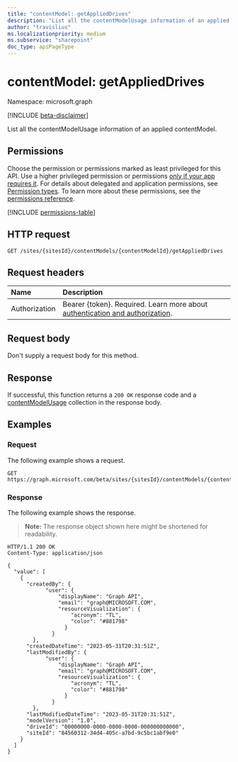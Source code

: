 ```yaml
---
title: "contentModel: getAppliedDrives"
description: "List all the contentModelUsage information of an applied contentModel."
author: "travislius"
ms.localizationpriority: medium
ms.subservice: "sharepoint"
doc_type: apiPageType
---
```


# contentModel: getAppliedDrives

Namespace: microsoft.graph

[!INCLUDE [beta-disclaimer](../../includes/beta-disclaimer.md)]

List all the contentModelUsage information of an applied contentModel.

## Permissions

Choose the permission or permissions marked as least privileged for this API. Use a higher privileged permission or permissions [only if your app requires it](/graph/permissions-overview#best-practices-for-using-microsoft-graph-permissions). For details about delegated and application permissions, see [Permission types](/graph/permissions-overview#permission-types). To learn more about these permissions, see the [permissions reference](/graph/permissions-reference).

<!-- {
  "blockType": "permissions",
  "name": "contentmodel-getapplieddrives-permissions"
}
-->
[!INCLUDE [permissions-table](../includes/permissions/contentmodel-getapplieddrives-permissions.md)]

## HTTP request

<!-- {
  "blockType": "ignored"
}
-->
``` http
GET /sites/{sitesId}/contentModels/{contentModelId}/getAppliedDrives
```

## Request headers

|Name|Description|
|:---|:---|
|Authorization|Bearer {token}. Required. Learn more about [authentication and authorization](/graph/auth/auth-concepts).|

## Request body

Don't supply a request body for this method.

## Response

If successful, this function returns a `200 OK` response code and a [contentModelUsage](../resources/contentmodelusage.md) collection in the response body.

## Examples

### Request

The following example shows a request.
<!-- {
  "blockType": "request",
  "name": "contentmodelthis.getapplieddrives"
}
-->
``` http
GET https://graph.microsoft.com/beta/sites/{sitesId}/contentModels/{contentModelId}/getAppliedDrives
```


### Response

The following example shows the response.
>**Note:** The response object shown here might be shortened for readability.
<!-- {
  "blockType": "response",
  "truncated": true,
  "@odata.type": "Collection(microsoft.graph.contentModelUsage)"
}
-->
``` http
HTTP/1.1 200 OK
Content-Type: application/json

{
  "value": [
    {
      "createdBy": {
            "user": {
                "displayName": "Graph API",
                "email": "graph@MICROSOFT.COM",
                "resourceVisualization": {
                    "acronym": "TL",
                    "color": "#881798"
                  }
              }
        },
      "createdDateTime": "2023-05-31T20:31:51Z",
      "lastModifiedBy": {
            "user": {
                "displayName": "Graph API",
                "email": "graph@MICROSOFT.COM",
                "resourceVisualization": {
                    "acronym": "TL",
                    "color": "#881798"
                  }
              }
        },
      "lastModifiedDateTime": "2023-05-31T20:31:51Z",
      "modelVersion": "1.0",
      "driveId": "00000000-0000-0000-0000-000000000000",
      "siteId": "84560312-34d4-405c-a7bd-9c5bc1abf9e0"
    }
  ]
}
```

